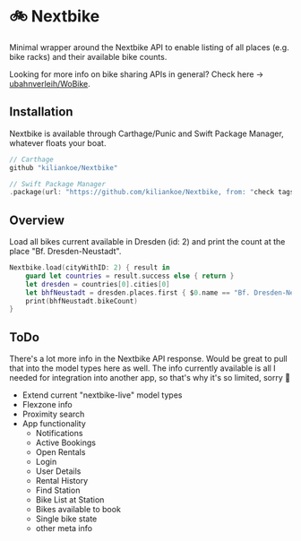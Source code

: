 # 🚲 Nextbike

Minimal wrapper around the Nextbike API to enable listing of all places (e.g. bike racks) and their available bike counts.

Looking for more info on bike sharing APIs in general? Check here → [ubahnverleih/WoBike](https://github.com/ubahnverleih/WoBike).

## Installation

Nextbike is available through Carthage/Punic and Swift Package Manager, whatever floats your boat.

```swift
// Carthage
github "kiliankoe/Nextbike"

// Swift Package Manager
.package(url: "https://github.com/kiliankoe/Nextbike, from: "check tags/releases for the current version")
```

## Overview

Load all bikes current available in Dresden (id: 2) and print the count at the place "Bf. Dresden-Neustadt".

```swift
Nextbike.load(cityWithID: 2) { result in
    guard let countries = result.success else { return }
    let dresden = countries[0].cities[0]
    let bhfNeustadt = dresden.places.first { $0.name == "Bf. Dresden-Neustadt" }!
    print(bhfNeustadt.bikeCount)
}
```

## ToDo

There's a lot more info in the Nextbike API response. Would be great to pull that into the model types here as well. The info currently available is all I needed for integration into another app, so that's why it's so limited, sorry 🙈

- Extend current "nextbike-live" model types
- Flexzone info
- Proximity search
- App functionality
  - Notifications
  - Active Bookings
  - Open Rentals
  - Login
  - User Details
  - Rental History
  - Find Station
  - Bike List at Station
  - Bikes available to book
  - Single bike state
  - other meta info
